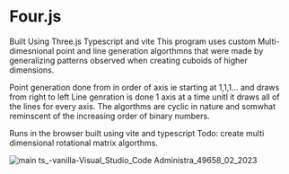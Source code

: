 # Four.js
Built Using Three.js Typescript and vite 
This program uses custom Multi-dimesnional point and line generation algorthmns that were made by generalizing patterns observed when creating cuboids of higher dimensions.

Point generation done from in order of axis ie starting at 1,1,1... and draws from right to left
Line genration is done 1 axis at a time unitl it draws all of the lines for every axis.
The algorthms are cyclic in nature and somwhat reminscent of the increasing order of binary numbers.

Runs in the browser built using vite and typescript
Todo: create multi dimensional rotational matrix algorthms.

![main ts_-_vanilla_-_Visual_Studio_Code_ Administra_49658_02_2023](https://user-images.githubusercontent.com/89361982/218053959-8bb0022c-39ac-4479-b142-7483465e3a58.gif)
